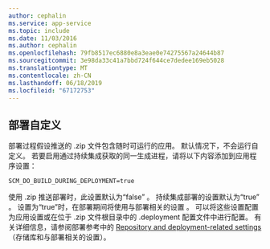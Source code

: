 ```yaml
---
author: cephalin
ms.service: app-service
ms.topic: include
ms.date: 11/03/2016
ms.author: cephalin
ms.openlocfilehash: 79fb8517ec6880e8a3eae0e74275567a24644b87
ms.sourcegitcommit: 3e98da33c41a7bbd724f644ce7dedee169eb5028
ms.translationtype: MT
ms.contentlocale: zh-CN
ms.lasthandoff: 06/18/2019
ms.locfileid: "67172753"
---
```

## <a name="deployment-customization"></a>部署自定义

部署过程假设推送的 .zip 文件包含随时可运行的应用。 默认情况下，不会运行自定义。 若要启用通过持续集成获取的同一生成进程，请将以下内容添加到应用程序设置：

    SCM_DO_BUILD_DURING_DEPLOYMENT=true 

使用 .zip 推送部署时，此设置默认为“false”  。 持续集成部署的设置默认为“true”  。 设置为“true”时，在部署期间将使用与部署相关的设置  。 可以将这些设置配置为应用设置或在位于 .zip 文件根目录中的 .deployment 配置文件中进行配置。 有关详细信息，请参阅部署参考中的 [Repository and deployment-related settings](https://github.com/projectkudu/kudu/wiki/Configurable-settings#repository-and-deployment-related-settings)（存储库和与部署相关的设置）。